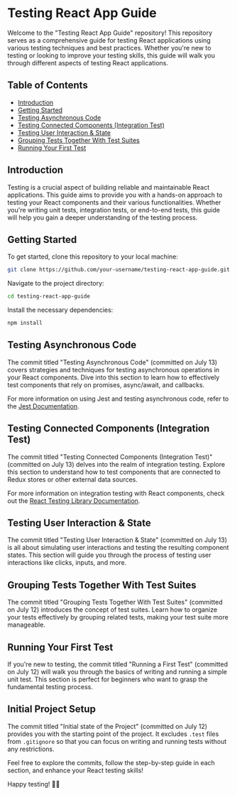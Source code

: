 # Testing React App Guide

Welcome to the "Testing React App Guide" repository! This repository serves as a comprehensive guide for testing React applications using various testing techniques and best practices. Whether you're new to testing or looking to improve your testing skills, this guide will walk you through different aspects of testing React applications.

## Table of Contents

- [Introduction](#introduction)
- [Getting Started](#getting-started)
- [Testing Asynchronous Code](#testing-asynchronous-code)
- [Testing Connected Components (Integration Test)](#testing-connected-components)
- [Testing User Interaction & State](#testing-user-interaction-and-state)
- [Grouping Tests Together With Test Suites](#grouping-tests-together-with-test-suites)
- [Running Your First Test](#running-your-first-test)

## Introduction

Testing is a crucial aspect of building reliable and maintainable React applications. This guide aims to provide you with a hands-on approach to testing your React components and their various functionalities. Whether you're writing unit tests, integration tests, or end-to-end tests, this guide will help you gain a deeper understanding of the testing process.

## Getting Started

To get started, clone this repository to your local machine:

```bash
git clone https://github.com/your-username/testing-react-app-guide.git
```

Navigate to the project directory:

```bash
cd testing-react-app-guide
```

Install the necessary dependencies:

```bash
npm install
```

## Testing Asynchronous Code

The commit titled "Testing Asynchronous Code" (committed on July 13) covers strategies and techniques for testing asynchronous operations in your React components. Dive into this section to learn how to effectively test components that rely on promises, async/await, and callbacks.

For more information on using Jest and testing asynchronous code, refer to the [Jest Documentation](https://jestjs.io/docs/asynchronous).

## Testing Connected Components (Integration Test)

The commit titled "Testing Connected Components (Integration Test)" (committed on July 13) delves into the realm of integration testing. Explore this section to understand how to test components that are connected to Redux stores or other external data sources.

For more information on integration testing with React components, check out the [React Testing Library Documentation](https://testing-library.com/docs/).

## Testing User Interaction & State

The commit titled "Testing User Interaction & State" (committed on July 13) is all about simulating user interactions and testing the resulting component states. This section will guide you through the process of testing user interactions like clicks, inputs, and more.

## Grouping Tests Together With Test Suites

The commit titled "Grouping Tests Together With Test Suites" (committed on July 12) introduces the concept of test suites. Learn how to organize your tests effectively by grouping related tests, making your test suite more manageable.

## Running Your First Test

If you're new to testing, the commit titled "Running a First Test" (committed on July 12) will walk you through the basics of writing and running a simple unit test. This section is perfect for beginners who want to grasp the fundamental testing process.

## Initial Project Setup

The commit titled "Initial state of the Project" (committed on July 12) provides you with the starting point of the project. It excludes `.test` files from `.gitignore` so that you can focus on writing and running tests without any restrictions.

Feel free to explore the commits, follow the step-by-step guide in each section, and enhance your React testing skills!

Happy testing! 🧪🚀
